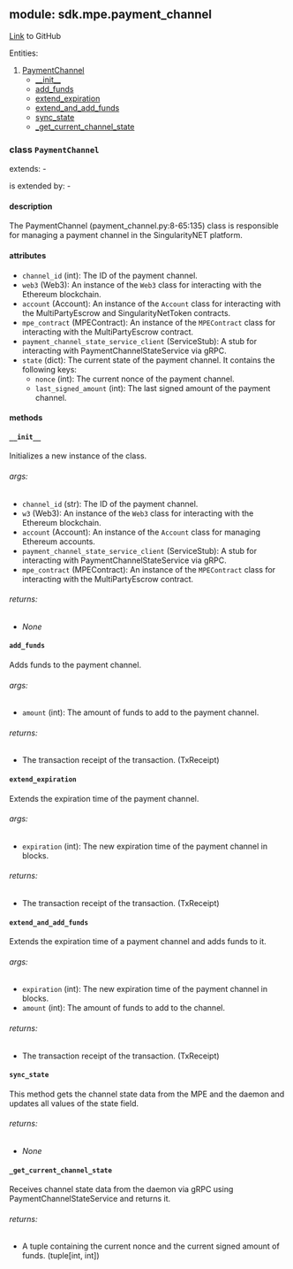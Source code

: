 ## module: sdk.mpe.payment_channel

[Link](https://github.com/singnet/snet-sdk-python/blob/master/snet/sdk/mpe/payment_channel.py) to GitHub

Entities:
1. [PaymentChannel](#class-paymentchannel)
   - [\_\_init\_\_](#__init__)
   - [add_funds](#add_funds)
   - [extend_expiration](#extend_expiration)
   - [extend_and_add_funds](#extend_and_add_funds)
   - [sync_state](#sync_state)
   - [_get_current_channel_state](#_get_current_channel_state)

### class `PaymentChannel`

extends: -

is extended by: -

#### description

The PaymentChannel (payment_channel.py:8-65:135) class is responsible for managing a payment channel 
in the SingularityNET platform.

#### attributes

- `channel_id` (int): The ID of the payment channel.
- `web3` (Web3): An instance of the `Web3` class for interacting with the Ethereum blockchain.
- `account` (Account): An instance of the `Account` class for interacting with the MultiPartyEscrow and SingularityNetToken contracts.
- `mpe_contract` (MPEContract): An instance of the `MPEContract` class for interacting with the MultiPartyEscrow contract.
- `payment_channel_state_service_client` (ServiceStub): A stub for interacting with PaymentChannelStateService via gRPC.
- `state` (dict): The current state of the payment channel. It contains the following keys:
  - `nonce` (int): The current nonce of the payment channel.
  - `last_signed_amount` (int): The last signed amount of the payment channel.

#### methods

#### `__init__`

Initializes a new instance of the class. 

###### args:

- `channel_id` (str): The ID of the payment channel.
- `w3` (Web3): An instance of the `Web3` class for interacting with the Ethereum blockchain.
- `account` (Account): An instance of the `Account` class for managing Ethereum accounts.
- `payment_channel_state_service_client` (ServiceStub): A stub for interacting with PaymentChannelStateService via gRPC.
- `mpe_contract` (MPEContract): An instance of the `MPEContract` class for interacting with the MultiPartyEscrow contract.

###### returns:

- _None_

#### `add_funds`

Adds funds to the payment channel.

###### args:

- `amount` (int): The amount of funds to add to the payment channel.

###### returns:

- The transaction receipt of the transaction. (TxReceipt)

#### `extend_expiration`

Extends the expiration time of the payment channel.

###### args:

- `expiration` (int): The new expiration time of the payment channel in blocks.

###### returns:

- The transaction receipt of the transaction. (TxReceipt)

#### `extend_and_add_funds`

Extends the expiration time of a payment channel and adds funds to it.

###### args:

- `expiration` (int): The new expiration time of the payment channel in blocks.
- `amount` (int): The amount of funds to add to the channel.

###### returns:

- The transaction receipt of the transaction. (TxReceipt)

#### `sync_state`

This method gets the channel state data from the MPE and the daemon and updates all values of the state field.

###### returns:

- _None_

#### `_get_current_channel_state`

Receives channel state data from the daemon via gRPC using PaymentChannelStateService and returns it.

###### returns:

- A tuple containing the current nonce and the current signed amount of funds. (tuple[int, int])

